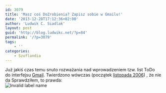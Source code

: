 ```yaml
---
id: 3079
title: 'Masz coś DoZrobienia? Zapisz sobie w Gmailu!'
date: '2013-12-28T17:12:36+02:00'
author: 'Ludwik C. Siadlak'
layout: post
guid: 'http://blog.ludwikc.net/?p=84'
permalink: '/?p=3079'
tags:
    - ''
categories:
    - Szuflandia
---
```


Już jakiś czas temu snuto rozważania nad wprowadzeniem tzw. list ToDo do interfejsu [Gmail](http://gmail.com). Twierdzono wówczas (początek [listopada 2006](http://blog.ludwikc.net/2006/11/)) , że nie da Sprawdziłem, to prawda:  
![Invalid label name](http://personaldevelopment.pl/wp-content/uploads/2006/11/todos_invalid11.png)